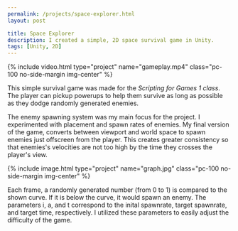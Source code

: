 ```yaml
---
permalink: /projects/space-explorer.html
layout: post

title: Space Explorer
description: I created a simple, 2D space survival game in Unity.
tags: [Unity, 2D]
---
```


{% include video.html type="project" name="gameplay.mp4" class="pc-100 no-side-margin img-center" %}

This simple survival game was made for the *Scripting for Games 1 class*. The player can pickup powerups to help them survive as long as possible as they dodge randomly generated enemies.

The enemy spawning system was my main focus for the project. I experimented with placement and spawn rates of enemies. My final version of the game, converts between viewport and world space to spawn enemies just offscreen from the player. This creates greater consistency so that enemies's velocities are not too high by the time they crosses the player's view.

{% include image.html type="project" name="graph.jpg" class="pc-100 no-side-margin img-center" %}

Each frame, a randomly generated number (from 0 to 1) is compared to the shown curve. If it is below the curve, it would spawn an enemy. The parameters i, a, and t correspond to the inital spawnrate, target spawnrate, and target time, respectively. I utilized these parameters to easily adjust the difficulty of the game.